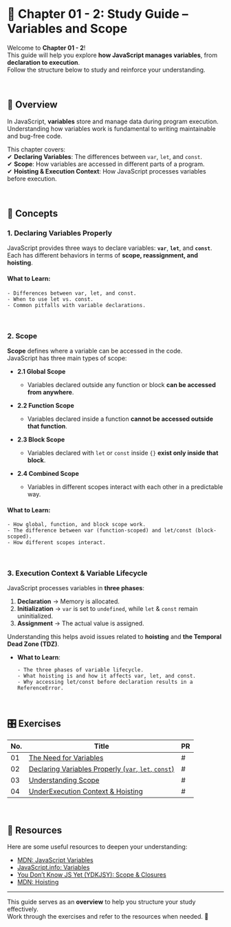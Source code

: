 # 🐚 Chapter 01 - 2: Study Guide – Variables and Scope

Welcome to **Chapter 01 - 2**!  
This guide will help you explore **how JavaScript manages variables**, from **declaration to execution**.  
Follow the structure below to study and reinforce your understanding.

<br />

## **📌 Overview**

In JavaScript, **variables** store and manage data during program execution.  
Understanding how variables work is fundamental to writing maintainable and bug-free code.  

This chapter covers:  
✔ **Declaring Variables**: The differences between `var`, `let`, and `const`.  
✔ **Scope**: How variables are accessed in different parts of a program.  
✔ **Hoisting & Execution Context**: How JavaScript processes variables before execution.  

<br />

## **📖 Concepts**

### **1. Declaring Variables Properly**
JavaScript provides three ways to declare variables: **`var`**, **`let`**, and **`const`**.  
Each has different behaviors in terms of **scope, reassignment, and hoisting**.

#### **What to Learn**:
  ```
  - Differences between var, let, and const.
  - When to use let vs. const.
  - Common pitfalls with variable declarations.
  ```

<br />

### **2. Scope**
**Scope** defines where a variable can be accessed in the code.  
JavaScript has three main types of scope:

-  **2.1 Global Scope**
    - Variables declared outside any function or block **can be accessed from anywhere**.

-  **2.2 Function Scope**
    - Variables declared inside a function **cannot be accessed outside that function**.

- **2.3 Block Scope**
    - Variables declared with `let` or `const` inside `{}` **exist only inside that block**.

- **2.4 Combined Scope**
    - Variables in different scopes interact with each other in a predictable way.

#### **What to Learn**:
  ```
  - How global, function, and block scope work.
  - The difference between var (function-scoped) and let/const (block-scoped).
  - How different scopes interact.
  ```

<br />

### **3. Execution Context & Variable Lifecycle**
JavaScript processes variables in **three phases**:
1. **Declaration** → Memory is allocated.
2. **Initialization** → `var` is set to `undefined`, while `let` & `const` remain uninitialized.
3. **Assignment** → The actual value is assigned.

Understanding this helps avoid issues related to **hoisting** and **the Temporal Dead Zone (TDZ)**.

- **What to Learn**:
  ```
  - The three phases of variable lifecycle.
  - What hoisting is and how it affects var, let, and const.
  - Why accessing let/const before declaration results in a ReferenceError.
  ```

<br />

## **🎛️ Exercises**
| No. | Title | PR |
| --  | ----- | -- |
| 01  | [The Need for Variables](https://github.com/navynj//JS-Dive-Study/blob/main/public/guideline/chap01/2_variables/exercise01.md) | # |
| 02  | [Declaring Variables Properly (`var`, `let`, `const`)](https://github.com/navynj/JS-Dive-Study/blob/main/public/guideline/chap01/2_variables/exercise02.md) | # |
| 03  | [Understanding Scope](https://github.com/navynj/JS-Dive-Study/blob/main/public/guideline/chap01/2_variables/exercise03.md) | # |
| 04  | [UnderExecution Context & Hoisting](https://github.com/navynj/JS-Dive-Study/blob/main/public/guideline/chap01/2_variables/exercise04.md) | # |

<br />

## 🔗 Resources
Here are some useful resources to deepen your understanding:
- [MDN: JavaScript Variables](https://developer.mozilla.org/en-US/docs/Web/JavaScript/Guide/Grammar_and_types#variables)  
- [JavaScript.info: Variables](https://javascript.info/variables)  
- [You Don’t Know JS Yet (YDKJSY): Scope & Closures](https://github.com/getify/You-Dont-Know-JS/tree/2nd-ed/scope-closures)  
- [MDN: Hoisting](https://developer.mozilla.org/en-US/docs/Glossary/Hoisting)  

---

This guide serves as an **overview** to help you structure your study effectively.  
Work through the exercises and refer to the resources when needed. 🚀
